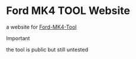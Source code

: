 # Ford MK4 TOOL Website

a website for [Ford-MK4-Tool](https://github.com/moxi-git/ford-mk4-tool)


> [!IMPORTANT]
> the tool is public but still untested
